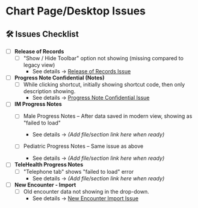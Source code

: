 # Chart Page/Desktop Issues 

## 🛠️ Issues Checklist

- [ ] **Release of Records**
  - [ ] "Show / Hide Toolbar" option not showing (missing compared to legacy view)
    - See details → [Release of Records Issue](Week9/Day57-README.md#release-of-records)

- [ ] **Progress Note Confidential (Notes)**
  - [ ] While clicking shortcut, initially showing shortcut code, then only description showing.
    - See details → [Progress Note Confidential Issue](Week9/Day57-README.md#issue-1-progress-note-confidential--notes--while-click-shortcut-initially-showing-shortcut-code-then-only-description-showing)

- [ ] **IM Progress Notes**
  - [ ] Male Progress Notes – After data saved in modern view, showing as "failed to load"
    - See details → *(Add file/section link here when ready)*

  - [ ] Pediatric Progress Notes – Same issue as above
    - See details → *(Add file/section link here when ready)*

- [ ] **TeleHealth Progress Notes**
  - [ ] "Telephone tab" shows "failed to load" error
    - See details → *(Add file/section link here when ready)*

- [ ] **New Encounter - Import**
  - [ ] Old encounter data not showing in the drop-down.
    - See details → [New Encounter Import Issue](Week9/Day57-README.md#issue-2-for-new-encounter--import--old-encounter-data-not-showing-in-drop-down)
